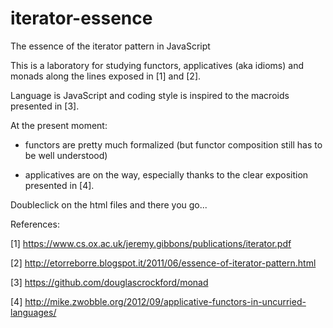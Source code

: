 # iterator-essence
The essence of the iterator pattern in JavaScript

This is a laboratory for studying functors, applicatives (aka idioms) and monads along the lines exposed in [1] and [2].

Language is JavaScript and coding style is inspired to the macroids presented in [3].

At the present moment:

- functors are pretty much formalized (but functor composition still has to be well understood)

- applicatives are on the way, especially thanks to the clear exposition presented in [4].


Doubleclick on the html files and there you go...

References:

[1] https://www.cs.ox.ac.uk/jeremy.gibbons/publications/iterator.pdf

[2] http://etorreborre.blogspot.it/2011/06/essence-of-iterator-pattern.html

[3] https://github.com/douglascrockford/monad

[4] http://mike.zwobble.org/2012/09/applicative-functors-in-uncurried-languages/